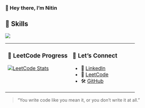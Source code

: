 ### 👋 Hey there, I’m Nitin

## 🧰 Skills


<p>
  <a href="https://skillicons.dev">
    <img src="https://skillicons.dev/icons?i=cpp,java,js,ts,mongodb,express,react,nodejs,html,css,tailwind,vite,c,python,rust,vim,linux&perline=17" />
</p>
  </a>
</p>

<table>
<tr>
<td valign="top" width="50%">

### 🧠 LeetCode Progress

<a href="https://leetcode.com/NitinDarker/">
  <img src="https://leetcard.jacoblin.cool/NitinDarker?theme=radical&font=Noto%20Sans%20Mandaic&ext=heatmap" alt="LeetCode Stats">
</a>

</td>
<td valign="top" width="50%">

### 🤝 Let’s Connect

- 💼 [LinkedIn](https://www.linkedin.com/in/nitin-sharma-8b49b0303/)
- 🧠 [LeetCode](https://leetcode.com/NitinDarker/)
- 🛠️ [GitHub](https://github.com/NitinDarker/)

</td>
</tr>
</table>

> “You write code like you mean it, or you don’t write it at all.”
